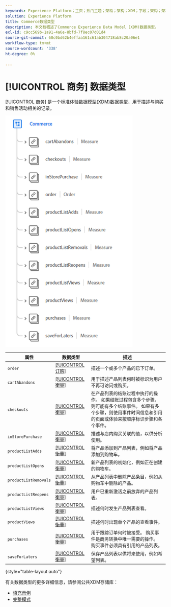 ```yaml
---
keywords: Experience Platform；主页；热门主题；架构；架构；XDM；字段；架构；架构；商务；数据类型；数据类型；
solution: Experience Platform
title: Commerce数据类型
description: 本文档概述了Commerce Experience Data Model (XDM)数据类型。
exl-id: c9cc569b-1a91-4a6e-8bfd-7f8ec07d01d4
source-git-commit: 60c0bd62b4effaa161c61ab304718ab8c20a06e1
workflow-type: tm+mt
source-wordcount: '338'
ht-degree: 0%

---
```


# [!UICONTROL 商务] 数据类型

[!UICONTROL 商务] 是一个标准体验数据模型(XDM)数据类型，用于描述与购买和销售活动相关的记录。

<img src="../images/data-types/commerce.PNG" width="400" /><br />

| 属性 | 数据类型 | 描述 |
| --- | --- | --- |
| `order` | [[!UICONTROL 订购]](./order.md) | 描述一个或多个产品的已下订单。 |
| `cartAbandons` | [[!UICONTROL 衡量]](./measure.md) | 用于描述产品列表何时被标识为用户不再可访问或购买。 |
| `checkouts` | [[!UICONTROL 衡量]](./measure.md) | 在产品列表的结账过程中执行的操作。 如果结账过程包含多个步骤，则可能有多个结账事件。 如果有多个步骤，则使用事件时间信息和引用的页面或体验来按顺序标识步骤和各个事件。 |
| `inStorePurchase` | [[!UICONTROL 衡量]](./measure.md) | 描述与店内购买关联的值，以供分析使用。 |
| `productListAdds` | [[!UICONTROL 衡量]](./measure.md) | 将产品添加到产品列表，例如将产品添加到购物车。 |
| `productListOpens` | [[!UICONTROL 衡量]](./measure.md) | 新产品列表的初始化，例如正在创建的购物车。 |
| `productListRemovals` | [[!UICONTROL 衡量]](./measure.md) | 从产品列表中删除产品条目，例如从购物车中删除的产品。 |
| `productListReopens` | [[!UICONTROL 衡量]](./measure.md) | 用户已重新激活之前放弃的产品列表。 |
| `productListViews` | [[!UICONTROL 衡量]](./measure.md) | 描述何时发生产品列表查看。 |
| `productViews` | [[!UICONTROL 衡量]](./measure.md) | 描述何时出现单个产品的查看事件。 |
| `purchases` | [[!UICONTROL 衡量]](./measure.md) | 用于跟踪订单何时被接受。 购买事件是商务转换中唯一需要的操作。 购买事件必须具有引用的产品列表。 |
| `saveForLaters` | [[!UICONTROL 衡量]](./measure.md) | 保存产品列表以供将来使用，例如希望列表。 |

{style="table-layout:auto"}

有关数据类型的更多详细信息，请参阅公共XDM存储库：

* [填充示例](https://github.com/adobe/xdm/blob/master/components/datatypes/marketing/commerce.example.1.json)
* [完整模式](https://github.com/adobe/xdm/blob/master/components/datatypes/marketing/commerce.schema.json)
